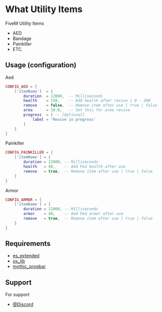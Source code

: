 
# What Utility Items

FiveM Utility Items
- AED 
- Bandage
- Painkiller
- ETC.


## Usage (configuration)

Aed

```lua
CONFIG_AED = {
    ['itemName']  = {
        duration  = 12000,  -- Milliseconds 
        health    = 150,    -- Add health after revive | 0 - 200
        remove    = false,  -- Remove item after use | true | false
        area      = 10.0,   -- Set this for area revive
        progress  = { -- [Optional]
            label = 'Revive in progress'
        }
    }
}
```
    

Painkiller

```lua
CONFIG_PAINKILLER = {
    ['itemName'] = {
        duration = 12000, -- Milliseconds 
        health   = 40,    -- Add Ped health after use
        remove   = true,  -- Remove item after use | true | false
    }
}
```

Armor

```lua
CONFIG_ARMOR = {
    ['itemName'] = {
        duration = 12000, -- Milliseconds 
        armor    = 40,    -- Add Ped armor after use
        remove   = true,  -- Remove item after use | true | false
    }
}
```

## Requirements
- [es_extended](https://docs.esx-framework.org/en)
- [ox_lib](https://overextended.dev/ox_lib)
- [mythic_progbar](https://github.com/TaemuruTempest/mythic_progbar)

## Support

For support
- [@Discord](http://discord.gg/HTpBuFXhUy)
